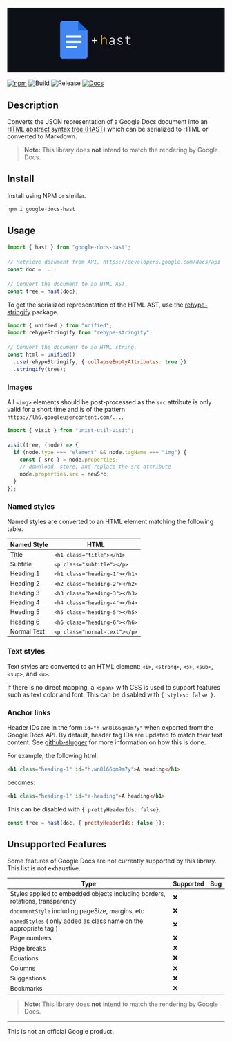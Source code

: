 ![](./assets/logo.jpg)

[![npm](https://img.shields.io/npm/v/google-docs-hast)](https://www.npmjs.com/package/google-docs-hast)
![Build](https://github.com/googleworkspace/google-docs-hast/workflows/Build/badge.svg)
![Release](https://github.com/googleworkspace/google-docs-hast/workflows/Release/badge.svg)
[![Docs](https://img.shields.io/badge/documentation-api-brightgreen)](https://googleworkspace.github.io/google-docs-hast/)

## Description

Converts the JSON representation of a Google Docs document into an [HTML abstract syntax tree (HAST)](https://github.com/syntax-tree/hast) which can be serialized to HTML or converted to Markdown.

> **Note:** This library does **not** intend to match the rendering by Google Docs.

## Install

Install using NPM or similar.

```sh
npm i google-docs-hast
```

## Usage

```js
import { hast } from "google-docs-hast";

// Retrieve document from API, https://developers.google.com/docs/api
const doc = ...;

// Convert the document to an HTML AST.
const tree = hast(doc);
```

To get the serialized representation of the HTML AST, use the [rehype-stringify](https://www.npmjs.com/package/rehype-stringify) package.

```js
import { unified } from "unified";
import rehypeStringify from "rehype-stringify";

// Convert the document to an HTML string.
const html = unified()
  .use(rehypeStringify, { collapseEmptyAttributes: true })
  .stringify(tree);
```

### Images

All `<img>` elements should be post-processed as the `src` attribute is only valid for a short time and is of the pattern `https://lh6.googleusercontent.com/...`.

```js
import { visit } from "unist-util-visit";

visit(tree, (node) => {
  if (node.type === "element" && node.tagName === "img") {
    const { src } = node.properties;
    // download, store, and replace the src attribute
    node.properties.src = newSrc;
  }
});
```

### Named styles

Named styles are converted to an HTML element matching the following table.

| Named Style | HTML                          |
| ----------- | ----------------------------- |
| Title       | `<h1 class="title"></h1>`     |
| Subtitle    | `<p class="subtitle"></p>`    |
| Heading 1   | `<h1 class="heading-1"></h1>` |
| Heading 2   | `<h2 class="heading-2"></h2>` |
| Heading 3   | `<h3 class="heading-3"></h3>` |
| Heading 4   | `<h4 class="heading-4"></h4>` |
| Heading 5   | `<h5 class="heading-5"></h5>` |
| Heading 6   | `<h6 class="heading-6"></h6>` |
| Normal Text | `<p class="normal-text"></p>` |

### Text styles

Text styles are converted to an HTML element: `<i>`, `<strong>`, `<s>`, `<sub>`, `<sup>`, and `<u>`.

If there is no direct mapping, a `<span>` with CSS is used to support features such as text color and font. This can be disabled with `{ styles: false }`.

### Anchor links

Header IDs are in the form `id="h.wn8l66qm9m7y"` when exported from the Google Docs API. By default, header tag IDs are updated to match their text content. See [github-slugger](https://www.npmjs.com/package/github-slugger) for more information on how this is done.

For example, the following html:

```html
<h1 class="heading-1" id="h.wn8l66qm9m7y">A heading</h1>
```

becomes:

```html
<h1 class="heading-1" id="a-heading">A heading</h1>
```

This can be disabled with `{ prettyHeaderIds: false}`.

```js
const tree = hast(doc, { prettyHeaderIds: false });
```

## Unsupported Features

Some features of Google Docs are not currently supported by this library. This list is not exhaustive.

| Type                                                                          | Supported | Bug |
| ----------------------------------------------------------------------------- | --------- | --- |
| Styles applied to embedded objects including borders, rotations, transparency | ❌        |     |
| `documentStyle` including pageSize, margins, etc                              | ❌        |     |
| `namedStyles` ( only added as class name on the appropriate tag )             | ❌        |     |
| Page numbers                                                                  | ❌        |     |
| Page breaks                                                                   | ❌        |     |
| Equations                                                                     | ❌        |     |
| Columns                                                                       | ❌        |     |
| Suggestions                                                                   | ❌        |     |
| Bookmarks                                                                     | ❌        |     |

> **Note:** This library does **not** intend to match the rendering by Google Docs.

---

This is not an official Google product.
